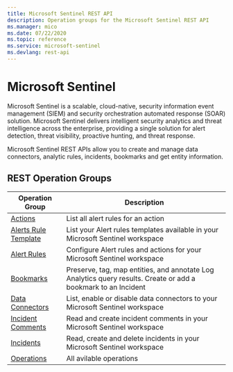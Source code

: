 ```yaml
---
title: Microsoft Sentinel REST API
description: Operation groups for the Microsoft Sentinel REST API
ms.manager: mico
ms.date: 07/22/2020
ms.topic: reference
ms.service: microsoft-sentinel
ms.devlang: rest-api
---
```


# Microsoft Sentinel
Microsoft Sentinel is a scalable, cloud-native, security information event management (SIEM) and security orchestration automated response (SOAR) solution. Microsoft Sentinel delivers intelligent security analytics and threat intelligence across the enterprise, providing a single solution for alert detection, threat visibility, proactive hunting, and threat response.

Microsoft Sentinel REST APIs allow you to create and manage data connectors, analytic rules, incidents, bookmarks and get entity information.

## REST Operation Groups

| Operation Group | Description |
| --- | --- |
| [Actions](/rest/api/securityinsights/stable/actions) | List all alert rules for an action |
| [Alerts Rule Template](/rest/api/securityinsights/stable/alert-rule-templates) | List your Alert rules templates available in your Microsoft Sentinel workspace  |
| [Alert Rules](/rest/api/securityinsights/stable/alert-rules) | Configure Alert rules and actions for your Microsoft Sentinel workspace |
| [Bookmarks](/rest/api/securityinsights/stable/bookmarks) | Preserve, tag, map entities, and annotate Log Analytics query results. Create or add a bookmark to an Incident |
| [Data Connectors](/rest/api/securityinsights/stable/data-connectors) | List, enable or disable data connectors to your Microsoft Sentinel workspace|
| [Incident Comments](/rest/api/securityinsights/stable/incident-comments) | Read and create incident comments in your Microsoft Sentinel workspace |
| [Incidents](/rest/api/securityinsights/stable/incidents) | Read, create and delete incidents in your Microsoft Sentinel workspace |
| [Operations](/rest/api/securityinsights/stable/operations) | All avilable operations

